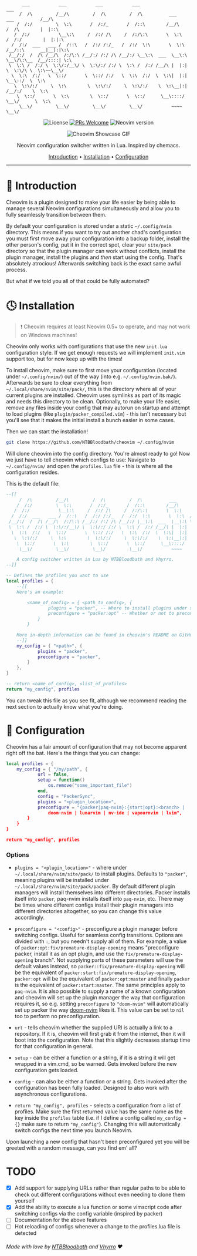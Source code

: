 ```
      ___           ___           ___           ___                                    ___     
     /  /\         /__/\         /  /\         /  /\          ___        ___          /__/\    
    /  /:/         \  \:\       /  /:/_       /  /::\        /__/\      /  /\        |  |::\   
   /  /:/           \__\:\     /  /:/ /\     /  /:/\:\       \  \:\    /  /:/        |  |:|:\  
  /  /:/  ___   ___ /  /::\   /  /:/ /:/_   /  /:/  \:\       \  \:\  /__/::\      __|__|:|\:\ 
 /__/:/  /  /\ /__/\  /:/\:\ /__/:/ /:/ /\ /__/:/ \__\:\  ___  \__\:\ \__\/\:\__  /__/::::| \:\
 \  \:\ /  /:/ \  \:\/:/__\/ \  \:\/:/ /:/ \  \:\ /  /:/ /__/\ |  |:|    \  \:\/\ \  \:\~~\__\/
  \  \:\  /:/   \  \::/       \  \::/ /:/   \  \:\  /:/  \  \:\|  |:|     \__\::/  \  \:\      
   \  \:\/:/     \  \:\        \  \:\/:/     \  \:\/:/    \  \:\__|:|     /__/:/    \  \:\     
    \  \::/       \  \:\        \  \::/       \  \::/      \__\::::/      \__\/      \  \:\    
     \__\/         \__\/         \__\/         \__\/           ~~~~                   \__\/    
```

<div align="center">

![License](https://img.shields.io/github/license/NTBBloodbath/cheovim?style=flat-square)
[![PRs Welcome](https://img.shields.io/badge/PRs-welcome-brightgreen.svg?style=flat-square)](http://makeapullrequest.com)
![Neovim version](https://img.shields.io/badge/Neovim-0.5-57A143?style=flat-square&logo=neovim)

![Cheovim Showcase GIF](res/cheovim.gif)

Neovim configuration switcher written in Lua. Inspired by chemacs.

[Introduction](#star2-introduction) • [Installation](#clock4-installation) • [Configuration](#wrench-configuration)

</div>

---

# :star2: Introduction
Cheovim is a plugin designed to make your life easier by being able to manage several Neovim
configurations simultaneously and allow you to fully seamlessly transition between them.

By default your configuration is stored under a static `~/.config/nvim` directory. This means if you want to try out
another chad's configuration you must first move away your configuration into a backup folder, install the other person's config,
put it in the correct spot, clear your `site/pack` directory so that the plugin manager can work without conflicts,
install the plugin manager, install the plugins and *then* start using the config. That's absolutely atrocious!
Afterwards switching back is the exact same awful process. 

But what if we told you all of that could be fully automated?

# :clock4: Installation
> :exclamation: Cheovim requires at least Neovim 0.5+ to operate, and may not work on Windows machines! 

Cheovim only works with configurations that use the new `init.lua` configuration style. If we get enough requests we will
implement `init.vim` support too, but for now keep up with the times!

To install cheovim, make sure to first move your configuration (located under `~/.config/nvim/`) out of the way (into e.g. `~/.config/nvim.bak/`).
Afterwards be sure to clear everything from `~/.local/share/nvim/site/pack/`, this is the directory where all of your current plugins are installed.
Cheovim uses symlinks as part of its magic and needs this directory to be clean. Optionally, to make your life easier, remove any files inside your config
that may autorun on startup and attempt to load plugins (like `plugin/packer_compiled.vim`) - this isn't necessary but you'll see that it makes the initial
install a bunch easier in some cases.

Then we can start the installation!
```sh
git clone https://github.com/NTBBloodbath/cheovim ~/.config/nvim
```
Will clone cheovim into the config directory. You're almost ready to go! Now we just have to tell cheovim which configs to use:
Navigate to `~/.config/nvim/` and open the `profiles.lua` file - this is where all the configuration resides.

This is the default file:
```lua
--[[
     /  /\         /__/\         /  /\         /  /\          ___        ___          /__/\    
    /  /:/         \  \:\       /  /:/_       /  /::\        /__/\      /  /\        |  |::\   
   /  /:/           \__\:\     /  /:/ /\     /  /:/\:\       \  \:\    /  /:/        |  |:|:\  
  /  /:/  ___   ___ /  /::\   /  /:/ /:/_   /  /:/  \:\       \  \:\  /__/::\      __|__|:|\:\ 
 /__/:/  /  /\ /__/\  /:/\:\ /__/:/ /:/ /\ /__/:/ \__\:\  ___  \__\:\ \__\/\:\__  /__/::::| \:\
 \  \:\ /  /:/ \  \:\/:/__\/ \  \:\/:/ /:/ \  \:\ /  /:/ /__/\ |  |:|    \  \:\/\ \  \:\~~\__\/
  \  \:\  /:/   \  \::/       \  \::/ /:/   \  \:\  /:/  \  \:\|  |:|     \__\::/  \  \:\      
   \  \:\/:/     \  \:\        \  \:\/:/     \  \:\/:/    \  \:\__|:|     /__/:/    \  \:\     
    \  \::/       \  \:\        \  \::/       \  \::/      \__\::::/      \__\/      \  \:\    
     \__\/         \__\/         \__\/         \__\/           ~~~~                   \__\/    

	A config switcher written in Lua by NTBBloodbath and Vhyrro.
--]]

-- Defines the profiles you want to use
local profiles = {
	--[[
	Here's an example:

		<name_of_config> = { <path_to_config>, {
				plugins = "packer", -- Where to install plugins under site/pack
				preconfigure = "packer:opt" -- Whether or not to preconfigure a plugin manager for you
			} 
		}

	More in-depth information can be found in cheovim's README on GitHub.
	--]]
	my_config = { "<path>", {
			plugins = "packer",
			preconfigure = "packer",
		}
	},
}

-- return <name_of_config>, <list_of_profiles>
return "my_config", profiles
```

You can tweak this file as you see fit, although we recommend reading the next section to actually know what you're doing.

# :wrench: Configuration
Cheovim has a fair amount of configuration that may not become apparent right off the bat. Here's the things that you can change:
```lua
local profiles = {
	my_config = { "/my/path", {
			url = false,
			setup = function()
				os.remove("some_important_file")
			end,
			config = "PackerSync",
			plugins = "<plugin_location>",
			preconfigure = "{packer|paq-nvim}:{start|opt}:<branch> | 
				doom-nvim | lunarvim | nv-ide | vapournvim | lvim",
		}
	}
}

return "my_config", profiles
```

### Options
- `plugins = "<plugin_location>"` - where under `~/.local/share/nvim/site/pack/` to install plugins. Defaults to `"packer"`, meaning plugins
will be installed under `~/.local/share/nvim/site/pack/packer`.
By default different plugin managers will install themselves into different directories. Packer installs itself into `packer`,
paq-nvim installs itself into `paq-nvim`, etc. There may be times where different configs install their plugin managers into
different directories altogether, so you can change this value accordingly.
- `preconfigure = "<config>"` - preconfigure a plugin manager before switching configs. Useful for seamless config transitions.
Options are divided with `:`, but you needn't supply all of them. For example, a value of `packer:opt:fix/premature-display-opening`
means "preconfigure packer, install it as an opt plugin, and use the `fix/premature-display-opening` branch". Not supplying parts of these parameters
will use the default values instead, so `packer::fix/premature-display-opening` will be the equivalent of `packer:start:fix/premature-display-opening`,
`packer:opt` will be the equivalent of `packer:opt:master` and finally `packer` is the equivalent of `packer:start:master`.
The same principles apply to `paq-nvim`. It is also possible to supply a name of a known configuration and cheovim will set up the plugin manager the way
that configuration requires it, so e.g. setting `preconfigure` to `"doom-nvim"` will automatically set up packer the way [doom-nvim](https://github.com/NTBBloodbath/doom-nvim)
likes it. This value can be set to `nil` too to perform no preconfiguration.
- `url` - tells cheovim whether the supplied URI is actually a link to a repository. If it is, cheovim
will first grab it from the internet, then it will boot into the configuration. Note that this slightly decreases startup
time for that configuration in general.
- `setup` - can be either a function or a string, if it is a string it will get wrapped in a vim.cmd, so be warned.
Gets invoked before the new configuration gets loaded.
- `config` - can also be either a function or a string. Gets invoked after the configuration has been fully loaded. Designed
to also work with asynchronous configurations.

- `return "my_config", profiles` - selects a configuration from a list of profiles. Make sure the first returned value has the same name
as the key inside the `profiles` table (i.e. if I define a config called `my_config = {}` make sure to return `"my_config"`). Changing this will automatically
switch configs the next time you launch Neovim.

Upon launching a new config that hasn't been preconfigured yet you will be greeted with a random message, can you find em' all?

# TODO
- [x] Add support for supplying URLs rather than regular paths to be able to check out different configurations without even needing to clone them yourself
- [x] Add the ability to execute a lua function or some vimscript code after switching configs via the config variable (inspired by packer)
- [ ] Documentation for the above features
- [ ] Hot reloading of configs whenever a change to the profiles.lua file is detected

###### Made with love by [NTBBloodbath](https://github.com/NTBBloodbath) and [Vhyrro](https://github.com/vhyrro/) :heart:
